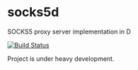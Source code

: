 # socks5d
SOCKS5 proxy server implementation in D

[![Build Status](https://travis-ci.org/nexor/socks5d.svg?branch=master)](https://travis-ci.org/nexor/socks5d)

Project is under heavy development.
